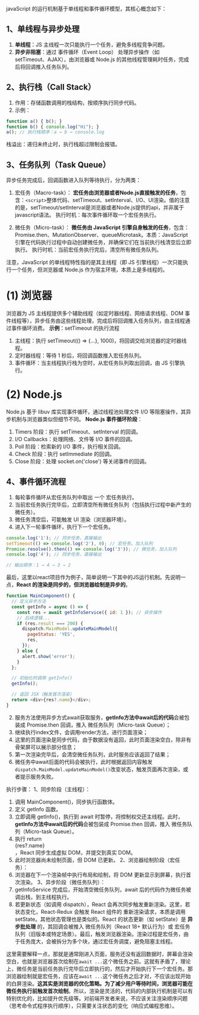 javaScript 的运行机制基于单线程和事件循环模型，其核心概念如下：
## 1、单线程与异步处理
1. **单线程**：JS 主线程一次只能执行一个任务，避免多线程竞争问题。
2. **异步非阻塞**：通过 事件循环（Event Loop） 处理异步操作（如 setTimeout、AJAX），由浏览器或 Node.js 的其他线程管理耗时任务，完成后将回调推入任务队列。


## 2、执行栈（Call Stack）
1. 作用：存储函数调用的栈结构，按顺序执行同步代码。
2. 示例：
```javascript
function a() { b(); }
function b() { console.log("Hi"); }
a(); // 执行栈顺序：a → b → console.log
```
栈溢出：递归未终止时，执行栈超过限制会报错。


## 3、任务队列（Task Queue）
异步任务完成后，回调函数进入队列等待执行，分为两类：
1. 宏任务（Macro-task）：
**宏任务由浏览器或者Node.js直接触发的任务**，包含：`<script>`整体代码、setTimeout、setInterval、I/O、UI渲染。值的注意的是，setTimeout/setInterval是浏览器或者Node.js提供的api，并非属于javascript语法。
执行时机：每次事件循环取一个宏任务执行。

2. 微任务（Micro-task）：
**微任务由 JavaScript 引擎自身触发的任务**，包含：Promise.then、MutationObserver、queueMicrotask。本质：JavaScript 引擎在代码执行过程中自动创建微任务，并确保它们在当前执行栈清空后立即执行。
执行时机：当前宏任务执行完后，清空所有微任务队列。

注意，JavaScript 的单线程特性指的是其主线程（即 JS 引擎线程）一次只能执行一个任务，但浏览器或 Node.js 作为宿主环境，本质上是多线程的。
# (1) 浏览器
浏览器为 JS 主线程提供多个辅助线程（如定时器线程、网络请求线程、DOM 事件线程等），异步任务由这些线程处理，完成后将回调推入任务队列，由主线程通过事件循环消费。
**示例**：setTimeout 的执行流程
1. 主线程：执行 setTimeout(() => {...}, 1000)，将回调交给浏览器的定时器线程。
2. 定时器线程：等待 1 秒后，将回调函数推入宏任务队列。
3. 事件循环：当主线程执行栈为空时，从宏任务队列取出回调，由 JS 引擎执行。

# (2) Node.js
Node.js 基于 libuv 库实现事件循环，通过线程池处理文件 I/O 等阻塞操作，其异步机制与浏览器类似但细节不同。
**Node.js 事件循环阶段**：
1. Timers 阶段：执行 setTimeout、setInterval 的回调。
2. I/O Callbacks：处理网络、文件等 I/O 事件的回调。
3. Poll 阶段：检索新的 I/O 事件，执行相关回调。
4. Check 阶段：执行 setImmediate 的回调。
5. Close 阶段：处理 socket.on('close') 等关闭事件的回调。

## 4、事件循环流程
1. 每轮事件循环从宏任务队列中取出 一个 宏任务执行。
2. 当前宏任务执行完毕后，立即清空所有微任务队列（包括执行过程中新产生的微任务）。
3. 微任务清空后，可能触发 UI 渲染（浏览器环境）。
4. 进入下一轮事件循环，执行下一个宏任务。

```js
console.log('1'); // 同步任务，直接输出
setTimeout(() => console.log('2'), 0); // 宏任务，加入队列
Promise.resolve().then(() => console.log('3')); // 微任务，加入队列
console.log('4'); // 同步任务，直接输出

// 输出顺序：1 → 4 → 3 → 2
```

最后，这里以react项目作为例子，简单说明一下其中的JS运行机制。先说明一点，**React 的渲染是同步的，但浏览器绘制是异步的**。
```js
function MainComponent() {
  // 定义异步方法
  const getInfo = async () => {
    const res = await getInfoService({ id: 1 }); // 异步操作
    // 后续逻辑...
    if (res.result === 200) {
      dispatch.MainModel.updateMainModel({
        pageStatus: 'YES',
        res,
      });
    } else {
      alert.show('error');
    }
  };

  // 初始化时调用 getInfo()
  getInfo();

  // 返回 JSX（触发首次渲染）
  return <div>{res?.name}</div>;
}
```
2. 服务方法使用异步方式await获取服务，**getInfo方法中await后的代码**会被包装成 Promise.then 回调，推入 微任务队列（Micro-task Queue）；
3. 继续执行index文件，会调用render方法，进行页面渲染；
4. 这里的页面渲染是同步代码，由于数据没有返回，此时页面渲染空白，除非有骨架屏可以展示部分信息；
5. 第一次渲染完毕后，会清空微任务队列，此时服务应该返回了结果；
6. 微任务中await后面的代码会被执行，此时根据返回内容触发`dispatch.MainModel.updateMainModel()`改变状态，触发页面再次渲染，或者提示服务失败。

执行步骤：
1、同步阶段（主线程）：
  1. 调用 MainComponent()，同步执行函数体。
  2. 定义 getInfo 函数。
  3. 立即调用 getInfo()，执行到 await 时暂停，将控制权交还主线程。此时，**getInfo方法中await后的代码**会被包装成 Promise.then 回调，推入 微任务队列（Micro-task Queue）。
  4. 执行 return <div>{res?.name}</div>，React 同步生成虚拟 DOM，并提交到真实 DOM。
  5. 此时浏览器尚未绘制页面，但 DOM 已更新。
2、浏览器绘制阶段（宏任务）：
  1. 浏览器在下一个渲染帧中执行布局和绘制，将 DOM 更新显示到屏幕，执行首次渲染。
3、异步阶段（微任务队列）：
  1. getInfoService 完成后，开始清空微任务队列，await 后的代码作为微任务被调出栈，到主线程执行。
  2. 若更新状态（如调用 dispatch），React 会再次同步触发重新渲染。这里，若状态变化，React-Redux 会触发 React 组件的 重新渲染请求，本质是调用 setState。其他状态管理也是类似的。React 的状态更新（如 setState）是 **异步批处理** 的，其回调会被推入 微任务队列（React 18+ 默认行为）或 宏任务队列（旧版本或特定场景）。最后，触发浏览器渲染。渲染过程是宏任务，由于任务庞大，会被拆分为多个块，通过宏任务调度，避免阻塞主线程。

这里需要解释一点，那就是通常刚进入页面，服务还没有返回数据时，屏幕会渲染空白，也就是浏览器首次绘制在`await ...`这个微任务之前。这就有矛盾了，理论上，微任务是当前任务执行完毕后立即执行的，然后才开始执行下一个宏任务。那浏览器绘制就是宏任务，应该在`await ...`这个微任务之后才对，不应该出现开始的白屏渲染。**这其实是浏览器的优化策略。为了减少用户等待时间，浏览器可能在微任务执行前触发首次绘制**。所以，渲染是灵活的，代码的内部执行机制是可以有特别优化的，比如提升优先级等。对前端开发者来说，不应该关注渲染顺序问题（思考命令式程序执行顺序），只需要关注状态的变化（响应式编程思维）。